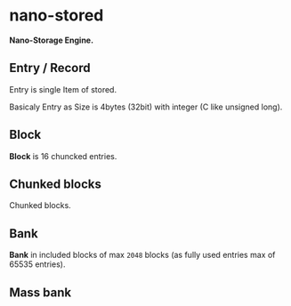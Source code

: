 nano-stored
===========

**Nano-Storage Engine.**

## Entry / Record

Entry is single Item of stored.

Basicaly Entry as Size is 4bytes (32bit) with integer (C like unsigned long).

## Block

**Block** is 16 chuncked entries.

## Chunked blocks

Chunked blocks.

## Bank

**Bank** in included blocks of max `2048` blocks (as fully used entries max of 65535 entries).

## Mass bank
